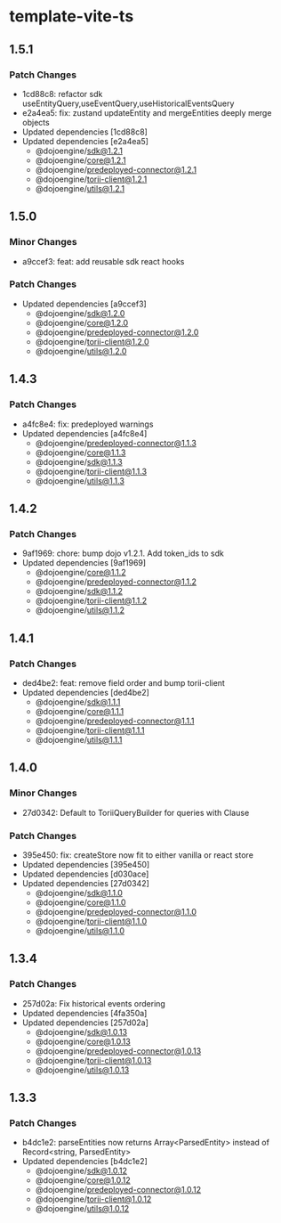 # template-vite-ts

## 1.5.1

### Patch Changes

- 1cd88c8: refactor sdk useEntityQuery,useEventQuery,useHistoricalEventsQuery
- e2a4ea5: fix: zustand updateEntity and mergeEntities deeply merge objects
- Updated dependencies [1cd88c8]
- Updated dependencies [e2a4ea5]
    - @dojoengine/sdk@1.2.1
    - @dojoengine/core@1.2.1
    - @dojoengine/predeployed-connector@1.2.1
    - @dojoengine/torii-client@1.2.1
    - @dojoengine/utils@1.2.1

## 1.5.0

### Minor Changes

- a9ccef3: feat: add reusable sdk react hooks

### Patch Changes

- Updated dependencies [a9ccef3]
    - @dojoengine/sdk@1.2.0
    - @dojoengine/core@1.2.0
    - @dojoengine/predeployed-connector@1.2.0
    - @dojoengine/torii-client@1.2.0
    - @dojoengine/utils@1.2.0

## 1.4.3

### Patch Changes

- a4fc8e4: fix: predeployed warnings
- Updated dependencies [a4fc8e4]
    - @dojoengine/predeployed-connector@1.1.3
    - @dojoengine/core@1.1.3
    - @dojoengine/sdk@1.1.3
    - @dojoengine/torii-client@1.1.3
    - @dojoengine/utils@1.1.3

## 1.4.2

### Patch Changes

- 9af1969: chore: bump dojo v1.2.1. Add token_ids to sdk
- Updated dependencies [9af1969]
    - @dojoengine/core@1.1.2
    - @dojoengine/predeployed-connector@1.1.2
    - @dojoengine/sdk@1.1.2
    - @dojoengine/torii-client@1.1.2
    - @dojoengine/utils@1.1.2

## 1.4.1

### Patch Changes

- ded4be2: feat: remove field order and bump torii-client
- Updated dependencies [ded4be2]
    - @dojoengine/sdk@1.1.1
    - @dojoengine/core@1.1.1
    - @dojoengine/predeployed-connector@1.1.1
    - @dojoengine/torii-client@1.1.1
    - @dojoengine/utils@1.1.1

## 1.4.0

### Minor Changes

- 27d0342: Default to ToriiQueryBuilder for queries with Clause

### Patch Changes

- 395e450: fix: createStore now fit to either vanilla or react store
- Updated dependencies [395e450]
- Updated dependencies [d030ace]
- Updated dependencies [27d0342]
    - @dojoengine/sdk@1.1.0
    - @dojoengine/core@1.1.0
    - @dojoengine/predeployed-connector@1.1.0
    - @dojoengine/torii-client@1.1.0
    - @dojoengine/utils@1.1.0

## 1.3.4

### Patch Changes

- 257d02a: Fix historical events ordering
- Updated dependencies [4fa350a]
- Updated dependencies [257d02a]
    - @dojoengine/sdk@1.0.13
    - @dojoengine/core@1.0.13
    - @dojoengine/predeployed-connector@1.0.13
    - @dojoengine/torii-client@1.0.13
    - @dojoengine/utils@1.0.13

## 1.3.3

### Patch Changes

- b4dc1e2: parseEntities now returns Array<ParsedEntity<T>> instead of Record<string, ParsedEntity<T>>
- Updated dependencies [b4dc1e2]
    - @dojoengine/sdk@1.0.12
    - @dojoengine/core@1.0.12
    - @dojoengine/predeployed-connector@1.0.12
    - @dojoengine/torii-client@1.0.12
    - @dojoengine/utils@1.0.12
